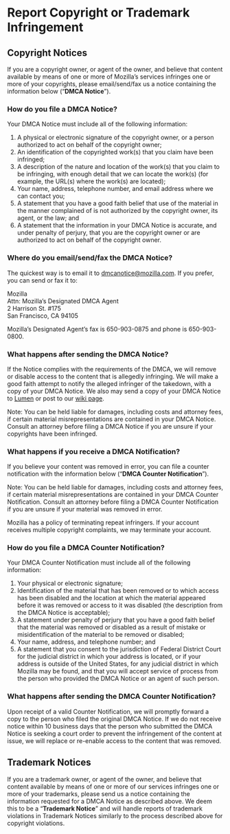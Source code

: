 # Report Copyright or Trademark Infringement

## Copyright Notices

If you are a copyright owner, or agent of the owner, and believe that content available by means of one or more of Mozilla’s services infringes one or more of your copyrights, please email/send/fax us a notice containing the information below (“**DMCA Notice**”).

### How do you file a DMCA Notice?

Your DMCA Notice must include all of the following information:

1. A physical or electronic signature of the copyright owner, or a person authorized to act on behalf of the copyright owner;
2. An identification of the copyrighted work(s) that you claim have been infringed;
3. A description of the nature and location of the work(s) that you claim to be infringing, with enough detail that we can locate the work(s) (for example, the URL(s) where the work(s) are located);
4. Your name, address, telephone number, and email address where we can contact you;
5. A statement that you have a good faith belief that use of the material in the manner complained of is not authorized by the copyright owner, its agent, or the law; and
6. A statement that the information in your DMCA Notice is accurate, and under penalty of perjury, that you are the copyright owner or are authorized to act on behalf of the copyright owner.

### Where do you email/send/fax the DMCA Notice?

The quickest way is to email it to [dmcanotice@mozilla.com](mailto:dmcanotice@mozilla.com). If you prefer, you can send or fax it to:

Mozilla<br>
Attn: Mozilla’s Designated DMCA Agent<br>
2 Harrison St. #175<br>
San Francisco, CA 94105

Mozilla’s Designated Agent’s fax is 650-903-0875 and phone is 650-903-0800.

### What happens after sending the DMCA Notice?

If the Notice complies with the requirements of the DMCA, we will remove or disable access to the content that is allegedly infringing. We will make a good faith attempt to notify the alleged infringer of the takedown, with a copy of your DMCA Notice. We also may send a copy of your DMCA Notice to [Lumen](https://lumendatabase.org/) or post to our [wiki page](https://wiki.mozilla.org/Legal/Infringement_Notices).

Note: You can be held liable for damages, including costs and attorney fees, if certain material misrepresentations are contained in your DMCA Notice. Consult an attorney before filing a DMCA Notice if you are unsure if your copyrights have been infringed.

### What happens if you receive a DMCA Notification?

If you believe your content was removed in error, you can file a counter notification with the information below (“**DMCA Counter Notification**”).

Note: You can be held liable for damages, including costs and attorney fees, if certain material misrepresentations are contained in your DMCA Counter Notification. Consult an attorney before filing a DMCA Counter Notification if you are unsure if your material was removed in error.

Mozilla has a policy of terminating repeat infringers. If your account receives multiple copyright complaints, we may terminate your account.

### How do you file a DMCA Counter Notification?

Your DMCA Counter Notification must include all of the following information:

1. Your physical or electronic signature;
2. Identification of the material that has been removed or to which access has been disabled and the location at which the material appeared before it was removed or access to it was disabled (the description from the DMCA Notice is acceptable);
3. A statement under penalty of perjury that you have a good faith belief that the material was removed or disabled as a result of mistake or misidentification of the material to be removed or disabled;
4. Your name, address, and telephone number; and
5. A statement that you consent to the jurisdiction of Federal District Court for the judicial district in which your address is located, or if your address is outside of the United States, for any judicial district in which Mozilla may be found, and that you will accept service of process from the person who provided the DMCA Notice or an agent of such person.

### What happens after sending the DMCA Counter Notification?

Upon receipt of a valid Counter Notification, we will promptly forward a copy to the person who filed the original DMCA Notice. If we do not receive notice within 10 business days that the person who submitted the DMCA Notice is seeking a court order to prevent the infringement of the content at issue, we will replace or re-enable access to the content that was removed.

## Trademark Notices

If you are a trademark owner, or agent of the owner, and believe that content available by means of one or more of our services infringes one or more of your trademarks, please send us a notice containing the information requested for a DMCA Notice as described above. We deem this to be a “**Trademark Notice**” and will handle reports of trademark violations in Trademark Notices similarly to the process described above for copyright violations.
